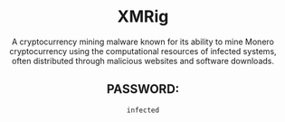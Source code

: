 <div align="center">

# XMRig

A cryptocurrency mining malware known for its ability to mine Monero cryptocurrency using the computational resources of infected systems, often distributed through malicious websites and software downloads.

## PASSWORD:

```
infected
```

</div>
